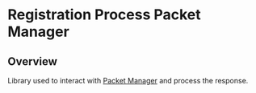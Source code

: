 # Registration Process Packet Manager

## Overview
Library used to interact with [Packet Manager](https://docs.mosip.io/1.2.0/modules/packet-manager) and process the response.
